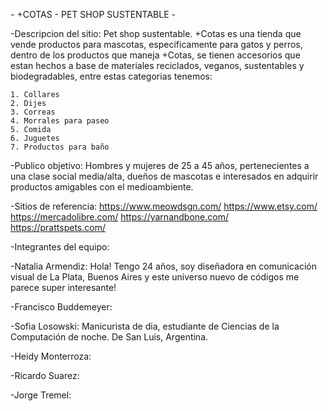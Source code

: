 *-* +COTAS - PET SHOP SUSTENTABLE *-*

-Descripcion del sitio:
Pet shop sustentable.
+Cotas es una tienda que vende productos para mascotas, especificamente para gatos y perros, dentro de los productos que maneja +Cotas, se tienen accesorios que estan hechos a base de materiales reciclados, veganos, sustentables y biodegradables, entre estas categorias tenemos:

    1. Collares
    2. Dijes
    3. Correas
    4. Morrales para paseo
    5. Comida
    6. Juguetes
    7. Productos para baño


-Publico objetivo:
Hombres y mujeres de 25 a 45 años, pertenecientes a una clase social media/alta, dueños de mascotas e interesados en adquirir productos amigables con el medioambiente.

-Sitios de referencia:
      https://www.meowdsgn.com/
      https://www.etsy.com/
      https://mercadolibre.com/
      https://yarnandbone.com/
      https://prattspets.com/

-Integrantes del equipo:

-Natalia Armendiz: Hola! Tengo 24 años, soy diseñadora en comunicación visual de La Plata, Buenos Aires y este universo nuevo de códigos me parece super interesante!

-Francisco Buddemeyer:

-Sofia Losowski: 
Manicurista de dia, estudiante de Ciencias de la Computación de noche. De San Luis, Argentina.

-Heidy Monterroza:

-Ricardo Suarez:

-Jorge Tremel:
